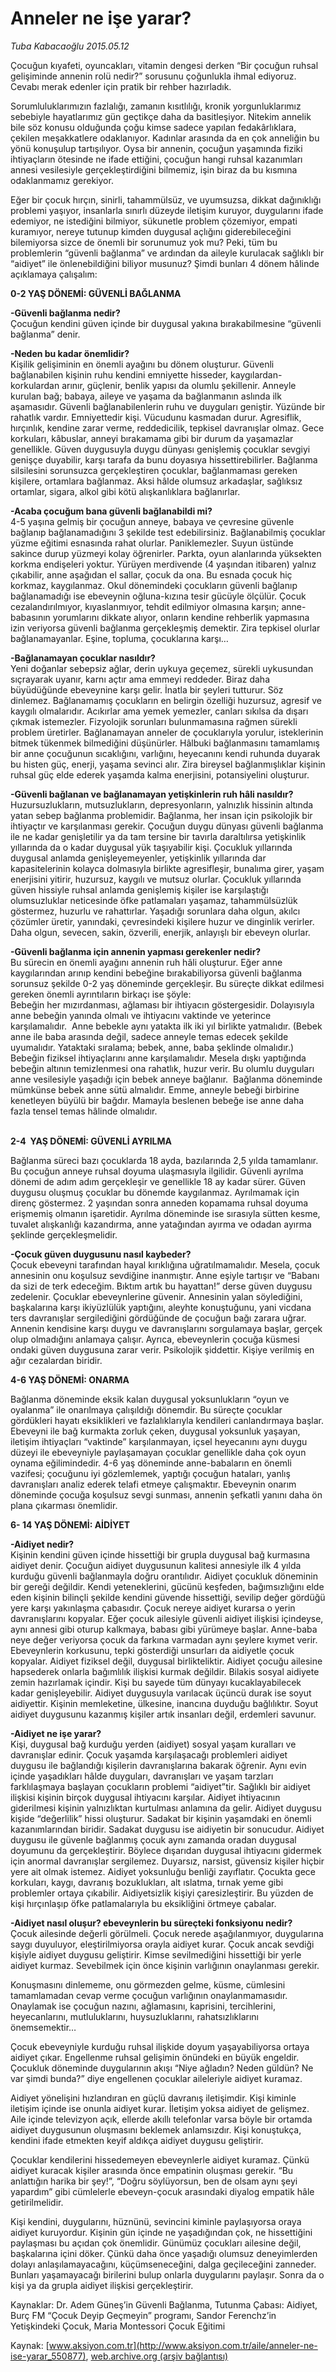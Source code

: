# Anneler ne işe yarar?

*Tuba Kabacaoğlu 2015.05.12*

<div class="pNewsDetailMainContent" itemprop="articleBody">
 <p>
  Çocuğun kıyafeti, oyuncakları, vitamin dengesi derken “Bir çocuğun ruhsal gelişiminde annenin rolü nedir?” sorusunu çoğunlukla ihmal ediyoruz. Cevabı merak edenler için pratik bir rehber hazırladık.
 </p>
 <p>
  Sorumluluklarımızın fazlalığı, zamanın kısıtlılığı, kronik yorgunluklarımız sebebiyle hayatlarımız gün geçtikçe daha da basitleşiyor. Nitekim annelik bile söz konusu olduğunda çoğu kimse sadece yapılan fedakârlıklara, çekilen meşakkatlere odaklanıyor. Kadınlar arasında da en çok anneliğin bu yönü konuşulup tartışılıyor. Oysa bir annenin, çocuğun yaşamında fiziki ihtiyaçların ötesinde ne ifade ettiğini, çocuğun hangi ruhsal kazanımları annesi vesilesiyle gerçekleştirdiğini bilmemiz, işin biraz da bu kısmına odaklanmamız gerekiyor.
 </p>
 <p>
  Eğer bir çocuk hırçın, sinirli, tahammülsüz, ve uyumsuzsa, dikkat dağınıklığı problemi yaşıyor, insanlarla sınırlı düzeyde iletişim kuruyor, duygularını ifade edemiyor, ne istediğini bilmiyor, sükunetle problem çözemiyor, empati kuramıyor, nereye tutunup kimden duygusal açlığını giderebileceğini bilemiyorsa sizce de önemli bir sorunumuz yok mu? Peki, tüm bu problemlerin “güvenli bağlanma” ve ardından da aileyle kurulacak sağlıklı bir “aidiyet” ile önlenebildiğini biliyor musunuz? Şimdi bunları 4 dönem hâlinde açıklamaya çalışalım:
 </p>
 <p>
  <strong>
   0-2 YAŞ DÖNEMİ: GÜVENLİ BAĞLANMA
  </strong>
 </p>
 <p>
  <strong>
   -Güvenli bağlanma nedir?
  </strong>
  <br>
   Çocuğun kendini güven içinde bir duygusal yakına bırakabilmesine “güvenli bağlanma” denir.
  </br>
 </p>
 <p>
  <strong>
   -Neden bu kadar önemlidir?
  </strong>
  <br>
   Kişilik gelişiminin en önemli ayağını bu dönem oluşturur. Güvenli bağlanabilen kişinin ruhu kendini emniyette hisseder, kaygılardan-korkulardan arınır, güçlenir, benlik yapısı da olumlu şekillenir. Anneyle kurulan bağ; babaya, aileye ve yaşama da bağlanmanın aslında ilk aşamasıdır. Güvenli bağlanabilenlerin ruhu ve duyguları geniştir. Yüzünde bir rahatlık vardır. Emniyettedir kişi. Vücudunu kasmadan durur. Agresiflik, hırçınlık, kendine zarar verme, reddedicilik, tepkisel davranışlar olmaz. Gece korkuları, kâbuslar, anneyi bırakamama gibi bir durum da yaşamazlar genellikle. Güven duygusuyla duygu dünyası genişlemiş çocuklar sevgiyi genişçe duyabilir, karşı tarafa da bunu doyasıya hissettirebilirler. Bağlanma silsilesini sorunsuzca gerçekleştiren çocuklar, bağlanmaması gereken kişilere, ortamlara bağlanmaz. Aksi hâlde olumsuz arkadaşlar, sağlıksız ortamlar, sigara, alkol gibi kötü alışkanlıklara bağlanırlar.
  </br>
 </p>
 <p>
  <strong>
   -Acaba çocuğum bana güvenli bağlanabildi mi?
  </strong>
  <br>
   4-5 yaşına gelmiş bir çocuğun anneye, babaya ve çevresine güvenle bağlanıp bağlanamadığını 3 şekilde test edebilirsiniz. Bağlanabilmiş çocuklar yüzme eğitimi esnasında rahat olurlar. Paniklemezler. Suyun üstünde sakince durup yüzmeyi kolay öğrenirler. Parkta, oyun alanlarında yüksekten korkma endişeleri yoktur. Yürüyen merdivende (4 yaşından itibaren) yalnız çıkabilir, anne aşağıdan el sallar, çocuk da ona. Bu esnada çocuk hiç korkmaz, kaygılanmaz. Okul dönemindeki çocukların güvenli bağlanıp bağlanamadığı ise ebeveynin oğluna-kızına tesir gücüyle ölçülür. Çocuk cezalandırılmıyor, kıyaslanmıyor, tehdit edilmiyor olmasına karşın; anne-babasının yorumlarını dikkate alıyor, onların kendine rehberlik yapmasına izin veriyorsa güvenli bağlanma gerçekleşmiş demektir. Zira tepkisel olurlar bağlanamayanlar. Eşine, topluma, çocuklarına karşı…
  </br>
 </p>
 <p>
  <strong>
   -Bağlanamayan çocuklar nasıldır?
  </strong>
  <br>
   Yeni doğanlar sebepsiz ağlar, derin uykuya geçemez, sürekli uykusundan sıçrayarak uyanır, karnı açtır ama emmeyi reddeder. Biraz daha büyüdüğünde ebeveynine karşı gelir. İnatla bir şeyleri tutturur. Söz dinlemez. Bağlanamamış çocukların en belirgin özelliği huzursuz, agresif ve kaygılı olmalarıdır. Acıkırlar ama yemek yemezler, canları sıkılsa da dışarı çıkmak istemezler. Fizyolojik sorunları bulunmamasına rağmen sürekli problem üretirler. Bağlanamayan anneler de çocuklarıyla yorulur, isteklerinin bitmek tükenmek bilmediğini düşünürler. Hâlbuki bağlanmasını tamamlamış bir anne çocuğunun sıcaklığını, varlığını, heyecanını kendi ruhunda duyarak bu histen güç, enerji, yaşama sevinci alır. Zira bireysel bağlanmışlıklar kişinin ruhsal güç elde ederek yaşamda kalma enerjisini, potansiyelini oluşturur.
  </br>
 </p>
 <p>
  <strong>
   -Güvenli bağlanan ve bağlanamayan yetişkinlerin ruh hâli nasıldır?
  </strong>
  <br/>
  Huzursuzlukların, mutsuzlukların, depresyonların, yalnızlık hissinin altında yatan sebep bağlanma problemidir. Bağlanma, her insan için psikolojik bir ihtiyaçtır ve karşılanması gerekir. Çocuğun duygu dünyası güvenli bağlanma ile ne kadar genişletilir ya da tam tersine bir tavırla daraltılırsa yetişkinlik yıllarında da o kadar duygusal yük taşıyabilir kişi. Çocukluk yıllarında duygusal anlamda genişleyemeyenler, yetişkinlik yıllarında dar kapasitelerinin kolayca dolmasıyla birlikte agresifleşir, bunalıma girer, yaşam enerjisini yitirir, huzursuz, kaygılı ve mutsuz olurlar. Çocukluk yıllarında güven hissiyle ruhsal anlamda genişlemiş kişiler ise karşılaştığı olumsuzluklar neticesinde öfke patlamaları yaşamaz, tahammülsüzlük göstermez, huzurlu ve rahattırlar. Yaşadığı sorunlara daha olgun, akılcı çözümler üretir, yanındaki, çevresindeki kişilere huzur ve dinginlik verirler. Daha olgun, sevecen, sakin, özverili, enerjik, anlayışlı bir ebeveyn olurlar.
 </p>
 <p>
  <strong>
   -Güvenli bağlanma için annenin yapması gerekenler nedir?
  </strong>
  <br/>
  Bu sürecin en önemli ayağını annenin ruh hâli oluşturur. Eğer anne kaygılarından arınıp kendini bebeğine bırakabiliyorsa güvenli bağlanma sorunsuz şekilde 0-2 yaş döneminde gerçekleşir. Bu süreçte dikkat edilmesi gereken önemli ayrıntıların birkaçı ise şöyle:
  <br/>
  Bebeğin her mızırdanması, ağlaması bir ihtiyacın göstergesidir. Dolayısıyla anne bebeğin yanında olmalı ve ihtiyacını vaktinde ve yeterince karşılamalıdır.  Anne bebekle aynı yatakta ilk iki yıl birlikte yatmalıdır. (Bebek anne ile baba arasında değil, sadece anneyle temas edecek şekilde uyumalıdır. Yataktaki sıralama; bebek, anne, baba şeklinde olmalıdır.)  Bebeğin fiziksel ihtiyaçlarını anne karşılamalıdır. Mesela dışkı yaptığında bebeğin altının temizlenmesi ona rahatlık, huzur verir. Bu olumlu duyguları anne vesilesiyle yaşadığı için bebek anneye bağlanır.  Bağlanma döneminde mümkünse bebek anne sütü almalıdır. Emme, anneyle bebeği birbirine kenetleyen büyülü bir bağdır. Mamayla beslenen bebeğe ise anne daha fazla tensel temas hâlinde olmalıdır.
 </p>
 <p>
  <img alt="" src="http://web.archive.org/web/20150813163227im_/http://medya.aksiyon.com.tr//aksiyon/2015/05/12/568326.jpg "/>
  <br/>
  <br/>
  <strong>
   2-4  YAŞ DÖNEMİ: GÜVENLİ AYRILMA
  </strong>
 </p>
 <p>
  Bağlanma süreci bazı çocuklarda 18 ayda, bazılarında 2,5 yılda tamamlanır. Bu çocuğun anneye ruhsal doyuma ulaşmasıyla ilgilidir. Güvenli ayrılma dönemi de adım adım gerçekleşir ve genellikle 18 ay kadar sürer. Güven duygusu oluşmuş çocuklar bu dönemde kaygılanmaz. Ayrılmamak için direnç göstermez. 2 yaşından sonra anneden kopamama ruhsal doyuma erişmemiş olmanın işaretidir. Ayrılma döneminde ise sırasıyla sütten kesme, tuvalet alışkanlığı kazandırma, anne yatağından ayırma ve odadan ayırma şeklinde gerçekleşmelidir.
 </p>
 <p>
  <strong>
   -Çocuk güven duygusunu nasıl kaybeder?
  </strong>
  <br/>
  Çocuk ebeveyni tarafından hayal kırıklığına uğratılmamalıdır. Mesela, çocuk annesinin onu koşulsuz sevdiğine inanmıştır. Anne eşiyle tartışır ve “Babanı da sizi de terk edeceğim. Bıktım artık bu hayattan!” derse güven duygusu zedelenir. Çocuklar ebeveynlerine güvenir. Annesinin yalan söylediğini, başkalarına karşı ikiyüzlülük yaptığını, aleyhte konuştuğunu, yani vicdana ters davranışlar sergilediğini gördüğünde de çocuğun bağı zarara uğrar. Annenin kendisine karşı duygu ve davranışlarını sorgulamaya başlar, gerçek olup olmadığını anlamaya çalışır. Ayrıca, ebeveynlerin çocuğa küsmesi ondaki güven duygusuna zarar verir. Psikolojik şiddettir. Kişiye verilmiş en ağır cezalardan biridir.
 </p>
 <p>
  <strong>
   4-6 YAŞ DÖNEMİ: ONARMA
  </strong>
 </p>
 <p>
  Bağlanma döneminde eksik kalan duygusal yoksunlukların “oyun ve oyalanma” ile onarılmaya çalışıldığı dönemdir. Bu süreçte çocuklar gördükleri hayatı eksiklikleri ve fazlalıklarıyla kendileri canlandırmaya başlar. Ebeveyni ile bağ kurmakta zorluk çeken, duygusal yoksunluk yaşayan, iletişim ihtiyaçları “vaktinde” karşılanmayan, içsel heyecanını aynı duygu düzeyi ile ebeveyniyle paylaşamayan çocuklar genellikle daha çok oyun oynama eğilimindedir. 4-6 yaş döneminde anne-babaların en önemli vazifesi; çocuğunu iyi gözlemlemek, yaptığı çocuğun hataları, yanlış davranışları analiz ederek telafi etmeye çalışmaktır. Ebeveynin onarım döneminde çocuğa koşulsuz sevgi sunması, annenin şefkatli yanını daha ön plana çıkarması önemlidir.
 </p>
 <p>
  <strong>
   6- 14 YAŞ DÖNEMİ: AİDİYET
  </strong>
 </p>
 <p>
  <strong>
   -Aidiyet nedir?
  </strong>
  <br/>
  Kişinin kendini güven içinde hissettiği bir grupla duygusal bağ kurmasına aidiyet denir. Çocuğun aidiyet duygusunun kalitesi annesiyle ilk 4 yılda kurduğu güvenli bağlanmayla doğru orantılıdır. Aidiyet çocukluk döneminin bir gereği değildir. Kendi yeteneklerini, gücünü keşfeden, bağımsızlığını elde eden kişinin bilinçli şekilde kendini güvende hissettiği, sevilip değer gördüğü yere karşı yakınlaşma çabasıdır. Çocuk nereye aidiyet kurarsa o yerin davranışlarını kopyalar. Eğer çocuk ailesiyle güvenli aidiyet ilişkisi içindeyse, aynı annesi gibi oturup kalkmaya, babası gibi yürümeye başlar. Anne-baba neye değer veriyorsa çocuk da farkına varmadan aynı şeylere kıymet verir. Ebeveynlerin korkusunu, tepki gösterdiği unsurları da aidiyetle çocuk kopyalar. Aidiyet fiziksel değil, duygusal birlikteliktir. Aidiyet çocuğu ailesine hapsederek onlarla bağımlılık ilişkisi kurmak değildir. Bilakis sosyal aidiyete zemin hazırlamak içindir. Kişi bu sayede tüm dünyayı kucaklayabilecek kadar genişleyebilir. Aidiyet duygusuyla varılacak üçüncü durak ise soyut aidiyettir. Kişinin memleketine, ülkesine, inancına duyduğu bağlılıktır. Soyut aidiyet duygusunu kazanmış kişiler artık insanları değil, erdemleri savunur.
 </p>
 <p>
  <strong>
   -Aidiyet ne işe yarar?
  </strong>
  <br/>
  Kişi, duygusal bağ kurduğu yerden (aidiyet) sosyal yaşam kuralları ve davranışlar edinir. Çocuk yaşamda karşılaşacağı problemleri aidiyet duygusu ile bağlandığı kişilerin davranışlarına bakarak öğrenir. Aynı evin içinde yaşadıkları hâlde duyguları, davranışları ve yaşam tarzları farklılaşmaya başlayan çocukların problemi “aidiyet”tir. Sağlıklı bir aidiyet ilişkisi kişinin birçok duygusal ihtiyacını karşılar. Aidiyet ihtiyacının giderilmesi kişinin yalnızlıktan kurtulması anlamına da gelir. Aidiyet duygusu kişide “değerlilik” hissi oluşturur. Sadakat bir kişinin yaşamdaki en önemli kazanımlarından biridir. Sadakat duygusu ise aidiyetin bir sonucudur. Aidiyet duygusu ile güvenle bağlanmış çocuk aynı zamanda oradan duygusal doyumunu da gerçekleştirir. Böylece dışarıdan duygusal ihtiyacını gidermek için anormal davranışlar sergilemez. Duyarsız, narsist, güvensiz kişiler hiçbir yere ait olmak istemez. Aidiyet yoksunluğu benliği zayıflatır. Çocukta gece korkuları, kaygı, davranış bozuklukları, alt ıslatma, tırnak yeme gibi problemler ortaya çıkabilir. Aidiyetsizlik kişiyi çaresizleştirir. Bu yüzden de kişi hırçınlaşıp öfke patlamalarıyla bu eksikliğini örtmeye çabalar.
 </p>
 <p>
  <strong>
   -Aidiyet nasıl oluşur? ebeveynlerin bu süreçteki fonksiyonu nedir?
  </strong>
  <br/>
  Çocuk ailesinde değerli görülmeli. Çocuk nerede aşağılanmıyor, duygularına saygı duyuluyor, eleştirilmiyorsa orayla aidiyet kurar. Çocuk ancak sevdiği kişiyle aidiyet duygusu geliştirir. Kimse sevilmediğini hissettiği bir yerle aidiyet kurmaz. Sevebilmek için önce kişinin varlığının onaylanması gerekir.
 </p>
 <p>
  Konuşmasını dinlememe, onu görmezden gelme, küsme, cümlesini tamamlamadan cevap verme çocuğun varlığının onaylanmamasıdır. Onaylamak ise çocuğun nazını, ağlamasını, kaprisini, tercihlerini, heyecanlarını, mutluluklarını, huysuzluklarını, rahatsızlıklarını önemsemektir…
 </p>
 <p>
  Çocuk ebeveyniyle kurduğu ruhsal ilişkide doyum yaşayabiliyorsa ortaya aidiyet çıkar. Engellenme ruhsal gelişimin önündeki en büyük engeldir. Çocukluk döneminde duygularının akışı “Niye ağladın? Neden güldün? Ne var şimdi bunda?” diye engellenen çocuklar aileleriyle aidiyet kuramaz.
 </p>
 <p>
  Aidiyet yönelişini hızlandıran en güçlü davranış iletişimdir. Kişi kiminle iletişim içinde ise onunla aidiyet kurar. İletişim yoksa aidiyet de gelişmez. Aile içinde televizyon açık, ellerde akıllı telefonlar varsa böyle bir ortamda aidiyet duygusunun oluşmasını beklemek anlamsızdır. Kişi konuştukça, kendini ifade etmekten keyif aldıkça aidiyet duygusu geliştirir.
 </p>
 <p>
  Çocuklar kendilerini hissedemeyen ebeveynlerle aidiyet kuramaz. Çünkü aidiyet kuracak kişiler arasında önce empatinin oluşması gerekir. “Bu anlattığın harika bir şey!”, “Doğru söylüyorsun, ben de olsam aynı şeyi yapardım” gibi cümlelerle ebeveyn-çocuk arasındaki diyalog empatik hâle getirilmelidir.
 </p>
 <p>
  Kişi kendini, duygularını, hüznünü, sevincini kiminle paylaşıyorsa oraya aidiyet kuruyordur. Kişinin gün içinde ne yaşadığından çok, ne hissettiğini paylaşması bu açıdan çok önemlidir. Günümüz çocukları ailesine değil, başkalarına içini döker. Çünkü daha önce yaşadığı olumsuz deneyimlerden dolayı anlaşılamayacağını, küçümseneceğini, dalga geçileceğini zanneder. Bunları yaşamayacağı birilerini bulup onlarla duygularını paylaşır. Sonra da o kişi ya da grupla aidiyet ilişkisi gerçekleştirir.
 </p>
 <p>
  Kaynaklar: Dr. Adem Güneş’in Güvenli Bağlanma, Tutunma Çabası: Aidiyet, Burç FM “Çocuk Deyip Geçmeyin” programı, Sandor Ferenchz’in Yetişkindeki Çocuk, Maria Montessori Çocuk Eğitimi
 </p>
</div>


Kaynak: [www.aksiyon.com.tr](http://www.aksiyon.com.tr/aile/anneler-ne-ise-yarar_550877), [web.archive.org (arşiv bağlantısı)](http://web.archive.org/web/20150813163227/http://www.aksiyon.com.tr/aile/anneler-ne-ise-yarar_550877)
